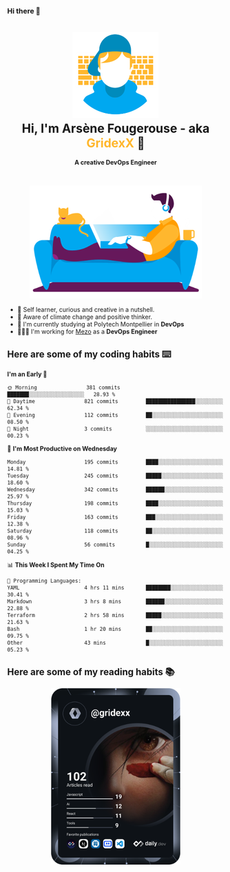 ### Hi there 👋

<!--
**GridexX/gridexx** is a ✨ _special_ ✨ repository because its `README.md` (this file) appears on your GitHub profile.

Here are some ideas to get you started:

- 🔭 I’m currently working on ...
- 🌱 I’m currently learning ...
- 👯 I’m looking to collaborate on ...
- 🤔 I’m looking for help with ...
- 💬 Ask me about ...
- 📫 How to reach me: ...
- 😄 Pronouns: ...
- ⚡ Fun fact: ...
-->


<!-- Header -->
<h1 align="center">
  <img src="./images/user_profile.png" width="200">
  <br>
  Hi, I'm Arsène Fougerouse - aka <span style="color:#ffb72e">GridexX</span> 👋
</h1>


<p align="center">
  <b>A creative DevOps Engineer </b>
</p>
<br/>
<p align="center">
  <img src="./images/man_couch.png" width="400">
</p>

- 🎨 Self learner, curious and creative in a nutshell. 
- 🌱 Aware of climate change and positive thinker.
- 📕 I'm currently studying at Polytech Montpellier in **DevOps**
- 👨🏻‍💻 I'm working for [Mezo](https://meso-lr.umontpellier.fr/) as a **DevOps Engineer**


## Here are some of my coding habits ⌨️

<!-- Add a section about tech and Ops stack
  Like this one : https://github.com/Xanthus58#-tech-stack
-->
<!--START_SECTION:waka-->
**I'm an Early 🐤** 

```text
🌞 Morning                381 commits         ███████░░░░░░░░░░░░░░░░░░   28.93 % 
🌆 Daytime                821 commits         ████████████████░░░░░░░░░   62.34 % 
🌃 Evening                112 commits         ██░░░░░░░░░░░░░░░░░░░░░░░   08.50 % 
🌙 Night                  3 commits           ░░░░░░░░░░░░░░░░░░░░░░░░░   00.23 % 
```
📅 **I'm Most Productive on Wednesday** 

```text
Monday                   195 commits         ████░░░░░░░░░░░░░░░░░░░░░   14.81 % 
Tuesday                  245 commits         █████░░░░░░░░░░░░░░░░░░░░   18.60 % 
Wednesday                342 commits         ██████░░░░░░░░░░░░░░░░░░░   25.97 % 
Thursday                 198 commits         ████░░░░░░░░░░░░░░░░░░░░░   15.03 % 
Friday                   163 commits         ███░░░░░░░░░░░░░░░░░░░░░░   12.38 % 
Saturday                 118 commits         ██░░░░░░░░░░░░░░░░░░░░░░░   08.96 % 
Sunday                   56 commits          █░░░░░░░░░░░░░░░░░░░░░░░░   04.25 % 
```


📊 **This Week I Spent My Time On** 

```text
💬 Programming Languages: 
YAML                     4 hrs 11 mins       ████████░░░░░░░░░░░░░░░░░   30.41 % 
Markdown                 3 hrs 8 mins        ██████░░░░░░░░░░░░░░░░░░░   22.88 % 
Terraform                2 hrs 58 mins       █████░░░░░░░░░░░░░░░░░░░░   21.63 % 
Bash                     1 hr 20 mins        ██░░░░░░░░░░░░░░░░░░░░░░░   09.75 % 
Other                    43 mins             █░░░░░░░░░░░░░░░░░░░░░░░░   05.23 % 
```


<!--END_SECTION:waka-->

## Here are some of my reading habits 📚
<div  align="center">
  <img src="./images/devcard.svg" width="300">
</div>
